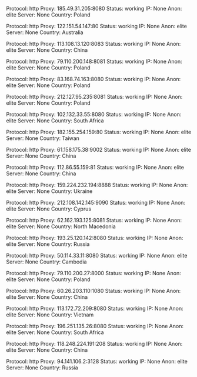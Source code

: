 Protocol: http
Proxy: 185.49.31.205:8080
Status: working
IP: None
Anon: elite
Server: None
Country: Poland

Protocol: http
Proxy: 122.151.54.147:80
Status: working
IP: None
Anon: elite
Server: None
Country: Australia

Protocol: http
Proxy: 113.108.13.120:8083
Status: working
IP: None
Anon: elite
Server: None
Country: China

Protocol: http
Proxy: 79.110.200.148:8081
Status: working
IP: None
Anon: elite
Server: None
Country: Poland

Protocol: http
Proxy: 83.168.74.163:8080
Status: working
IP: None
Anon: elite
Server: None
Country: Poland

Protocol: http
Proxy: 212.127.95.235:8081
Status: working
IP: None
Anon: elite
Server: None
Country: Poland

Protocol: http
Proxy: 102.132.33.55:8080
Status: working
IP: None
Anon: elite
Server: None
Country: South Africa

Protocol: http
Proxy: 182.155.254.159:80
Status: working
IP: None
Anon: elite
Server: None
Country: Taiwan

Protocol: http
Proxy: 61.158.175.38:9002
Status: working
IP: None
Anon: elite
Server: None
Country: China

Protocol: http
Proxy: 112.86.55.159:81
Status: working
IP: None
Anon: elite
Server: None
Country: China

Protocol: http
Proxy: 159.224.232.194:8888
Status: working
IP: None
Anon: elite
Server: None
Country: Ukraine

Protocol: http
Proxy: 212.108.142.145:9090
Status: working
IP: None
Anon: elite
Server: None
Country: Cyprus

Protocol: http
Proxy: 62.162.193.125:8081
Status: working
IP: None
Anon: elite
Server: None
Country: North Macedonia

Protocol: http
Proxy: 193.25.120.142:8080
Status: working
IP: None
Anon: elite
Server: None
Country: Russia

Protocol: http
Proxy: 50.114.33.11:8080
Status: working
IP: None
Anon: elite
Server: None
Country: Cambodia

Protocol: http
Proxy: 79.110.200.27:8000
Status: working
IP: None
Anon: elite
Server: None
Country: Poland

Protocol: http
Proxy: 60.26.203.110:1080
Status: working
IP: None
Anon: elite
Server: None
Country: China

Protocol: http
Proxy: 113.172.72.209:8080
Status: working
IP: None
Anon: elite
Server: None
Country: Vietnam

Protocol: http
Proxy: 196.251.135.26:8080
Status: working
IP: None
Anon: elite
Server: None
Country: South Africa

Protocol: http
Proxy: 118.248.224.191:208
Status: working
IP: None
Anon: elite
Server: None
Country: China

Protocol: http
Proxy: 94.141.106.2:3128
Status: working
IP: None
Anon: elite
Server: None
Country: Russia

